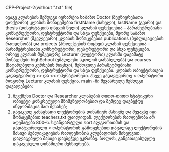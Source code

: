 CPP-Project-2(without ".txt" file)

ავაგე კლასების შემდეგი იერარქია
საბაზო Doctor (მეცნიერებათა დოქტორი) კლასის მონაცემებია firstName (სახელი), lastName
(გვარი) და thesis (დისერტაციის დაცვის წელი)
კლასის ფუნქციებია – პარამეტრებიანი
კონსტრუქტორი, დესტრუქტორი და სხვა ფუნქციები,
მეორე საბაზო Researcher (მკვლევარი) კლასის მონაცემებია publications (პუბლიკაციების
რაოდენობა) და projects (პროექტების რიცხვი)
კლასის ფუნქციებია – პარამეტრებიანი
კონსტრუქტორი, დესტრუქტორი და სხვა ფუნქციები.
ორივე კლასის მემკვიდრე Lecturer (ლექტორი) კლასში დავამატე მონაცემები highSchool
(უმაღლესი სკოლის დასახელება) და courses (ჩატარებული კურსების რიცხვი), შემოვიღე
პარამეტრებიანი კონსტრუქტორი, დესტრუქტორი და სხვა ფუნქციები.
კლასის ობიექტისთვის გადავტვირთე >> და << ოპერატორები. ასევე გადავტვირთე <
ოპერატორი როგორც Lecturer კლასის ფუნქცია.
main -ში შევასრულე შემდეგი დავალებები:
1) შევქმენი Doctor და Researcher კლასების თითო-თითო სტატიკური ობიექტი
კონკრეტული მნიშვნელობებით და შემდეგ დავბეჭდე ინფორმაცია მათ შესახებ;
2) გავაკეთე განაცხადი ლექტორების დინამიურ მასივზე და შევავსე იგი მონაცემებით
teachers.txt ფაილიდან.
ლექტორების რაოდენობა არ აღემატება 800–ს.
სტანდარტული sort ალგორითმის და გადატვირთული < ოპერატორის გამოყენებით დავალაგე
ლექტორების მასივი პუბლიკაციების რაოდენობის კლებადობის მიხედვით. დალაგებული მასივი
დავბეჭდე ეკრანზე.
ბოლოს, განვათავისუფლე დაკავებული დინამიური მეხსიერება.
